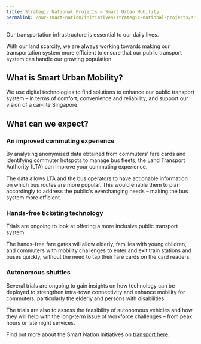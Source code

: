 ```yaml
---
title: Strategic National Projects – Smart Urban Mobility
permalink: /our-smart-nation/initiatives/strategic-national-projects/smart-urban-mobility
---
```


Our transportation infrastructure is essential to our daily lives. 

With our land scarcity, we are always working towards making our transportation system more efficient to ensure that our public transport system can handle our growing population. 

## What is Smart Urban Mobility?

We use digital technologies to find solutions to enhance our public transport system – in terms of comfort, convenience and reliability, and support our vision of a car-lite Singapore. 
 
## What can we expect?

### An improved commuting experience 
By analysing anonymised data obtained from commuters' fare cards and identifying commuter hotspots to manage bus fleets, the Land Transport Authority (LTA) can improve your commuting experience.

The data allows LTA and the bus operators to have actionable information on which bus routes are more popular. This would enable them to plan accordingly to address the public's everchanging needs – making the bus system more efficient. 

### Hands-free ticketing technology 

Trials are ongoing to look at offering a more inclusive public transport system. 

The hands-free fare gates will allow elderly, families with young children, and commuters with mobility challenges to enter and exit train stations and buses quickly, without the need to tap their fare cards on the card readers.  

### Autonomous shuttles

Several trials are ongoing to gain insights on how technology can be deployed to strengthen intra-town connectivity and enhance mobility for commuters, particularly the elderly and persons with disabilities.

The trials are also to assess the feasibility of autonomous vehicles and how they will help with the long-term issue of workforce challenges – from peak hours or late night services.

Find out more about the Smart Nation initiatives on [transport here](/our-smart-nation/initiatives/transport).
